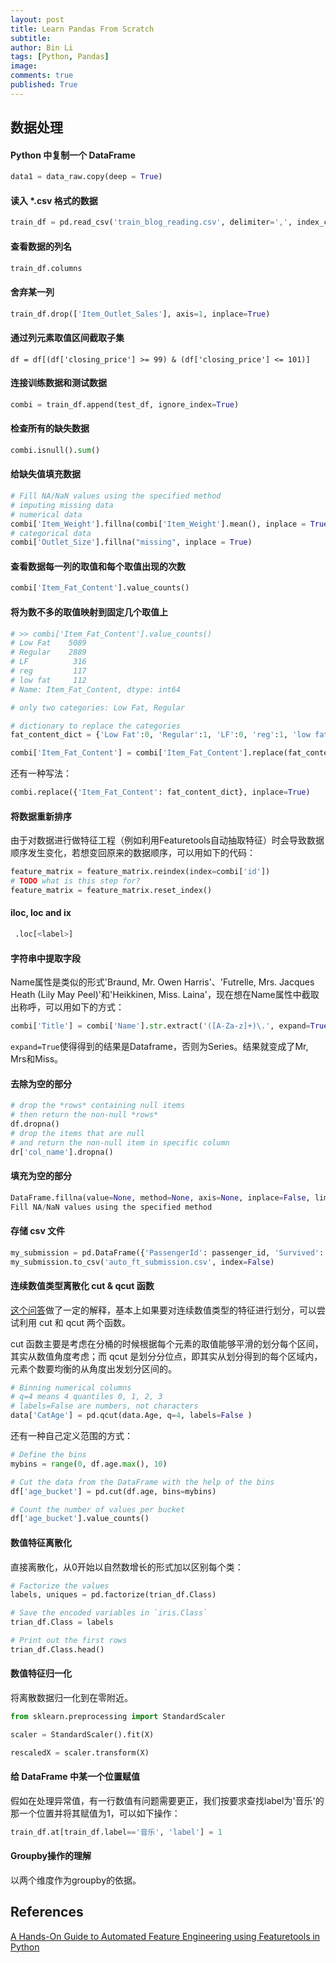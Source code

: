 ```yaml
---
layout: post
title: Learn Pandas From Scratch
subtitle:
author: Bin Li
tags: [Python, Pandas]
image: 
comments: true
published: True
---
```


## 数据处理
#### Python 中复制一个 DataFrame
```python
data1 = data_raw.copy(deep = True)
```

#### 读入 *.csv 格式的数据
```python
train_df = pd.read_csv('train_blog_reading.csv', delimiter=',', index_col='uid')
```

#### 查看数据的列名
```python
train_df.columns
```

#### 舍弃某一列
```python
train_df.drop(['Item_Outlet_Sales'], axis=1, inplace=True)
```

#### 通过列元素取值区间截取子集

```
df = df[(df['closing_price'] >= 99) & (df['closing_price'] <= 101)]
```

#### 连接训练数据和测试数据

```python
combi = train_df.append(test_df, ignore_index=True)
```

#### 检查所有的缺失数据

```python
combi.isnull().sum()
```

#### 给缺失值填充数据

```python
# Fill NA/NaN values using the specified method
# imputing missing data
# numerical data
combi['Item_Weight'].fillna(combi['Item_Weight'].mean(), inplace = True)
# categorical data
combi['Outlet_Size'].fillna("missing", inplace = True)
```

#### 查看数据每一列的取值和每个取值出现的次数

```python
combi['Item_Fat_Content'].value_counts()
```

#### 将为数不多的取值映射到固定几个取值上

```python
# >> combi['Item_Fat_Content'].value_counts()
# Low Fat    5089
# Regular    2889
# LF          316
# reg         117
# low fat     112
# Name: Item_Fat_Content, dtype: int64

# only two categories: Low Fat, Regular

# dictionary to replace the categories
fat_content_dict = {'Low Fat':0, 'Regular':1, 'LF':0, 'reg':1, 'low fat':0}

combi['Item_Fat_Content'] = combi['Item_Fat_Content'].replace(fat_content_dict, regex=True)
```

还有一种写法：

```python
combi.replace({'Item_Fat_Content': fat_content_dict}, inplace=True)
```

#### 将数据重新排序
由于对数据进行做特征工程（例如利用Featuretools自动抽取特征）时会导致数据顺序发生变化，若想变回原来的数据顺序，可以用如下的代码：

```python
feature_matrix = feature_matrix.reindex(index=combi['id'])
# TODO what is this step for?
feature_matrix = feature_matrix.reset_index()
```

#### iloc, loc and ix

```python
 .loc[<label>] 
```

#### 字符串中提取字段
Name属性是类似的形式'Braund, Mr. Owen Harris'、'Futrelle, Mrs. Jacques Heath (Lily May Peel)'和'Heikkinen, Miss. Laina'，现在想在Name属性中截取出称呼，可以用如下的方式：
```python
combi['Title'] = combi['Name'].str.extract('([A-Za-z]+)\.', expand=True)
```
`expand=True`使得得到的结果是Dataframe，否则为Series。结果就变成了Mr, Mrs和Miss。

#### 去除为空的部分

```python
# drop the *rows* containing null items
# then return the non-null *rows*
df.dropna()
# drop the items that are null
# and return the non-null item in specific column
dr['col_name'].dropna()
```

#### 填充为空的部分

```python
DataFrame.fillna(value=None, method=None, axis=None, inplace=False, limit=None, downcast=None, **kwargs)[source]
Fill NA/NaN values using the specified method
```
#### 存储 csv 文件

```python
my_submission = pd.DataFrame({'PassengerId': passenger_id, 'Survived': y_pred})
my_submission.to_csv('auto_ft_submission.csv', index=False)
```

#### 连续数值类型离散化 cut & qcut 函数
[这个问答](https://stackoverflow.com/questions/30211923/what-is-the-difference-between-pandas-qcut-and-pandas-cut)做了一定的解释，基本上如果要对连续数值类型的特征进行划分，可以尝试利用 cut 和 qcut 两个函数。

cut 函数主要是考虑在分桶的时候根据每个元素的取值能够平滑的划分每个区间，其实从数值角度考虑；而 qcut 是划分分位点，即其实从划分得到的每个区域内，元素个数要均衡的从角度出发划分区间的。

```python
# Binning numerical columns
# q=4 means 4 quantiles 0, 1, 2, 3
# labels=False are numbers, not characters
data['CatAge'] = pd.qcut(data.Age, q=4, labels=False )
```

还有一种自己定义范围的方式：
```python
# Define the bins
mybins = range(0, df.age.max(), 10)

# Cut the data from the DataFrame with the help of the bins
df['age_bucket'] = pd.cut(df.age, bins=mybins)

# Count the number of values per bucket
df['age_bucket'].value_counts()
```

#### 数值特征离散化
直接离散化，从0开始以自然数增长的形式加以区别每个类：

```python
# Factorize the values 
labels, uniques = pd.factorize(trian_df.Class)

# Save the encoded variables in `iris.Class`
trian_df.Class = labels

# Print out the first rows
trian_df.Class.head()
```

#### 数值特征归一化
将离散数据归一化到在零附近。

```python
from sklearn.preprocessing import StandardScaler

scaler = StandardScaler().fit(X)

rescaledX = scaler.transform(X)
```

#### 给 DataFrame 中某一个位置赋值
假如在处理异常值，有一行数值有问题需要更正，我们按要求查找label为'音乐'的那一个位置并将其赋值为1，可以如下操作：

```python
train_df.at[train_df.label=='音乐', 'label'] = 1
```

#### Groupby操作的理解
以两个维度作为groupby的依据。

## References
[A Hands-On Guide to Automated Feature Engineering using Featuretools in Python](https://www.analyticsvidhya.com/blog/2018/08/guide-automated-feature-engineering-featuretools-python/)